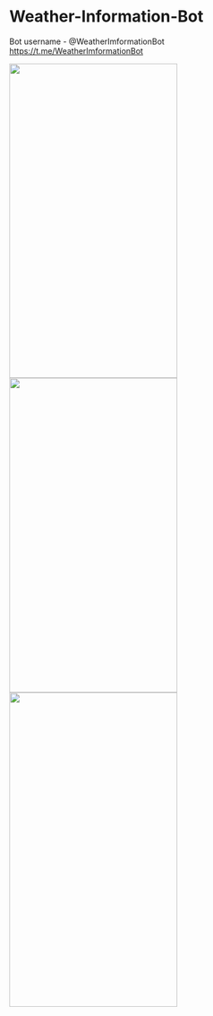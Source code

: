 # Weather-Information-Bot
Bot username - @WeatherImformationBot
https://t.me/WeatherImformationBot

<img src="https://user-images.githubusercontent.com/84120092/185650994-cc3781ea-6d99-4499-ae59-e6b27d6f055d.jpg" width="300" height="560">
<img src="https://user-images.githubusercontent.com/84120092/185650273-522cceee-183c-4ba3-bad9-c1fc052a696c.jpeg" width="300" height="560">
<img src="https://user-images.githubusercontent.com/84120092/185650335-7f3ab479-1a76-4633-8e46-05b36eca68fa.jpeg" width="300" height="560">



